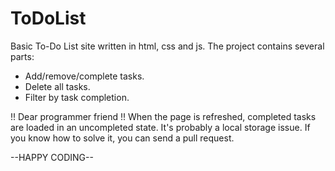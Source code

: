 # ToDoList
Basic To-Do List site written in html, css and js.
The project contains several parts:
- Add/remove/complete tasks.
- Delete all tasks.
- Filter by task completion.

!! Dear programmer friend !!
When the page is refreshed, completed tasks are loaded in an uncompleted state.
It's probably a local storage issue.
If you know how to solve it, you can send a pull request.

--HAPPY CODING--
